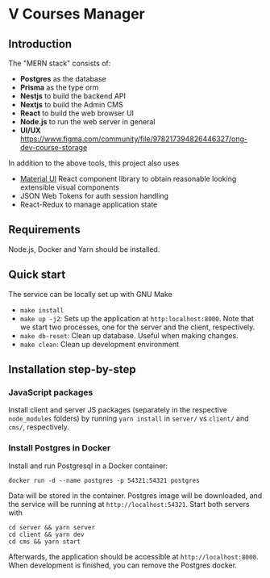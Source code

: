 # V Courses Manager

## Introduction

The "MERN stack" consists of:

- **Postgres** as the database
- **Prisma** as the type orm
- **Nestjs** to build the backend API
- **Nextjs** to build the Admin CMS
- **React** to build the web browser UI
- **Node.js** to run the web server in general
- **UI/UX** https://www.figma.com/community/file/978217394826446327/ong-dev-course-storage

In addition to the above tools, this project also uses

- [Material UI](www.mui.com "Visit MUI.com") React component library to obtain
  reasonable looking extensible visual components
- JSON Web Tokens for auth session handling
- React-Redux to manage application state

## Requirements

Node.js, Docker and Yarn should be installed.

## Quick start

The service can be locally set up with GNU Make

  - `make install` 
  - `make up -j2`: Sets up the application at `http:localhost:8000`. Note that
    we start two processes, one for the server and the client, respectively.
  - `make db-reset`: Clean up database. Useful when making changes.
  - `make clean`: Clean up development environment

## Installation step-by-step

### JavaScript packages

Install client and server JS packages (separately in the respective
`node_modules` folders) by running `yarn install` in `server/` vs `client/` and `cms/`,
respectively.

### Install Postgres in Docker

Install and run Postgresql in a Docker container:

``` shell
docker run -d --name postgres -p 54321:54321 postgres
```

Data will be stored in the container. Postgres image will be downloaded, and the
service will be running at `http://localhost:54321`. Start both servers with

``` shell
cd server && yarn server
cd client && yarn dev
cd cms && yarn start
```

Afterwards, the application should be accessible at `http://localhost:8000`. When
development is finished, you can remove the Postgres docker.
